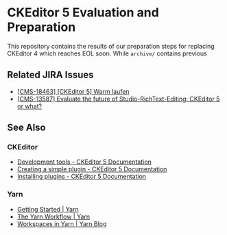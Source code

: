 # CKEditor 5 Evaluation and Preparation

This repository contains the results of our preparation steps for
replacing CKEditor 4 which reaches EOL soon. While `archive/` contains
previous


## Related JIRA Issues

* [\[CMS-18463\] \[CKEditor 5\] Warm laufen](https://jira.coremedia.com/browse/CMS-18463)
* [\[CMS-13587\] Evaluate the future of Studio-RichText-Editing: CKEditor 5 or what?](https://jira.coremedia.com/browse/CMS-13587)

## See Also

### CKEditor

* [Development tools - CKEditor 5 Documentation](https://ckeditor.com/docs/ckeditor5/latest/framework/guides/development-tools.html)
* [Creating a simple plugin - CKEditor 5 Documentation](https://ckeditor.com/docs/ckeditor5/latest/framework/guides/creating-simple-plugin.html)
* [Installing plugins - CKEditor 5 Documentation](https://ckeditor.com/docs/ckeditor5/latest/builds/guides/integration/installing-plugins.html)

### Yarn

* [Getting Started | Yarn](https://classic.yarnpkg.com/en/docs/getting-started/)
* [The Yarn Workflow | Yarn](https://classic.yarnpkg.com/en/docs/yarn-workflow)
* [Workspaces in Yarn | Yarn Blog](https://classic.yarnpkg.com/blog/2017/08/02/introducing-workspaces/)

